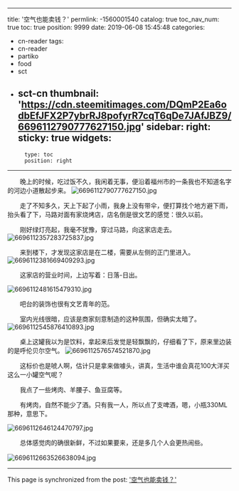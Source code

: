 
---
title: '空气也能卖钱？'
permlink: -1560001540
catalog: true
toc_nav_num: true
toc: true
position: 9999
date: 2019-06-08 15:45:48
categories:
- cn-reader
tags:
- cn-reader
- partiko
- food
- sct
- sct-cn
thumbnail: 'https://cdn.steemitimages.com/DQmP2Ea6odbEfJFX2P7ybrRJ8pofyrR7cqT6qDe7JAfJBZ9/6696112790777627150.jpg'
sidebar:
    right:
        sticky: true
widgets:
    -
        type: toc
        position: right
---


　　晚上的时候，吃过饭不久，我闲着无事，便沿着福州市的一条我也不知道名字的河边小道散起步来。
![6696112790777627150.jpg](https://cdn.steemitimages.com/DQmP2Ea6odbEfJFX2P7ybrRJ8pofyrR7cqT6qDe7JAfJBZ9/6696112790777627150.jpg)

　　走了不知多久，天上下起了小雨，我身上没有带伞，便打算找个地方避下雨，抬头看了下，马路对面有家烧烤店，店名倒是很文艺的感觉：很久以前。

　　刚好绿灯亮起，我毫不犹豫，穿过马路，向这家店走去。
![6696112357283725837.jpg](https://cdn.steemitimages.com/DQmPshKQaT9PnCge4VELiA5NtyJYiHomoij8BMLxyZoeaDC/6696112357283725837.jpg)


　　来到楼下，才发现这家店是在二楼，需要从左侧的正门里进入。
![6696112381669409293.jpg](https://cdn.steemitimages.com/DQmUSysrMng1jrp1DqUgLLJLvQxxDvN3Upg8fcMH2GaWqsB/6696112381669409293.jpg)


　　这家店的营业时间，上边写着：日落-日出。

![6696112481615479310.jpg](https://cdn.steemitimages.com/DQmNgH7vhBthJvQZ6opvx2kYaivahVkfSz63rNunwQVqyBj/6696112481615479310.jpg)


　　吧台的装饰也很有文艺青年的范。


　　室内光线很暗，应该是商家刻意制造的这种氛围，但确实太暗了。
![6696112545876410893.jpg](https://cdn.steemitimages.com/DQmP8BBaZBbwJcthifmwaTgct8roCeYRaaCc9mx84AUWizk/6696112545876410893.jpg)

　　桌上这罐我以为是饮料，拿起来后发觉是轻飘飘的，仔细看了下，原来里边装的是呼伦贝尔空气。
![6696112576574521870.jpg](https://cdn.steemitimages.com/DQmPWkChHwJkQaW2jXjuQBWqx4TFaQPwGeY5z3Wor8RctqV/6696112576574521870.jpg)

　　这标价也是唬人啊，估计只是拿来做噱头，讲真，生活中谁会真花100大洋买这么一小罐空气呢？

　　我点了一些烤肉、羊腰子、鱼豆腐等。

　　有烤肉，自然不能少了酒。只有我一人，所以点了支啤酒，嗯，小瓶330ML那种，意思下。

![6696112646124470797.jpg](https://cdn.steemitimages.com/DQmRj38AqruZCMGYpoJ91aTaoR5xrCYtPDMnxtfjrRY5bZy/6696112646124470797.jpg)

　　总体感觉肉的确很新鲜，不过如果要来，还是多几个人会更热闹些。

![6696112663526638094.jpg](https://cdn.steemitimages.com/DQmYME5ra2vwHTMnNR1SFDbJbqL16tXNuNibX3LXupKYdhG/6696112663526638094.jpg)　　

- - -

This page is synchronized from the post: ['空气也能卖钱？'](https://steemit.com/@rivalhw/-1560001540)
